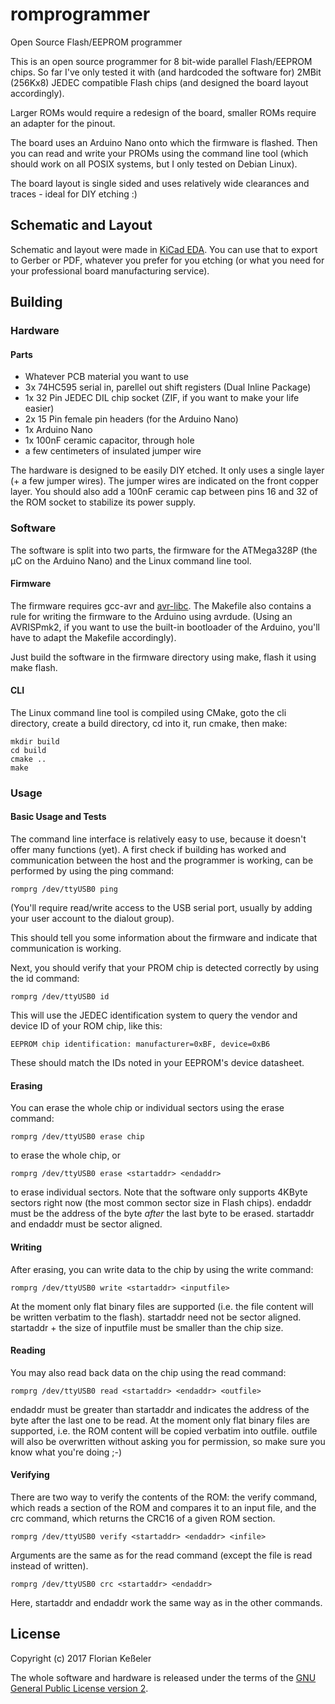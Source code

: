 # romprogrammer
Open Source Flash/EEPROM programmer

This is an open source programmer for 8 bit-wide parallel Flash/EEPROM chips. So far I've only tested it with (and hardcoded the software for) 2MBit (256Kx8) JEDEC compatible Flash chips (and designed the board layout accordingly).

Larger ROMs would require a redesign of the board, smaller ROMs require an adapter for the pinout.

The board uses an Arduino Nano onto which the firmware is flashed. Then you can read and write your PROMs using the command line tool (which should work on all POSIX systems, but I only tested on Debian Linux).

The board layout is single sided and uses relatively wide clearances and traces - ideal for DIY etching :)

## Schematic and Layout

Schematic and layout were made in [KiCad EDA](http://kicad-pcb.org/). You can use that to export to Gerber or PDF, whatever you prefer for you etching (or what you need for your professional board manufacturing service).

## Building

### Hardware
#### Parts

* Whatever PCB material you want to use
* 3x 74HC595 serial in, parellel out shift registers (Dual Inline Package)
* 1x 32 Pin JEDEC DIL chip socket (ZIF, if you want to make your life easier)
* 2x 15 Pin female pin headers (for the Arduino Nano)
* 1x Arduino Nano
* 1x 100nF ceramic capacitor, through hole
* a few centimeters of insulated jumper wire

The hardware is designed to be easily DIY etched. It only uses a single layer (+ a few jumper wires). The jumper wires are indicated on the front copper layer. You should also add a 100nF ceramic cap between pins 16 and 32 of the ROM socket to stabilize its power supply.

### Software
The software is split into two parts, the firmware for the ATMega328P (the µC on the Arduino Nano) and the Linux command line tool. 

#### Firmware

The firmware requires gcc-avr and [avr-libc](http://www.nongnu.org/avr-libc/). The Makefile also contains a rule for writing the firmware to the Arduino using avrdude. (Using an AVRISPmk2, if you want to use the built-in bootloader of the Arduino, you'll have to adapt the Makefile accordingly).

Just build the software in the firmware directory using make, flash it using make flash.

#### CLI

The Linux command line tool is compiled using CMake, goto the cli directory, create a build directory, cd into it, run cmake, then make:

```
mkdir build
cd build
cmake ..
make
```

### Usage
#### Basic Usage and Tests

The command line interface is relatively easy to use, because it doesn't offer many functions (yet). A first check if building has worked and communication between the host and the programmer is working, can be performed by using the ping command:

```
romprg /dev/ttyUSB0 ping
```

(You'll require read/write access to the USB serial port, usually by adding your user account to the dialout group).

This should tell you some information about the firmware and indicate that communication is working.

Next, you should verify that your PROM chip is detected correctly by using the id command:

```
romprg /dev/ttyUSB0 id
```

This will use the JEDEC identification system to query the vendor and device ID of your ROM chip, like this:

```
EEPROM chip identification: manufacturer=0xBF, device=0xB6
```

These should match the IDs noted in your EEPROM's device datasheet.

#### Erasing

You can erase the whole chip or individual sectors using the erase command:

```
romprg /dev/ttyUSB0 erase chip
```

to erase the whole chip, or 

```
romprg /dev/ttyUSB0 erase <startaddr> <endaddr>
```

to erase individual sectors. Note that the software only supports 4KByte sectors right now (the most common sector size in Flash chips).
endaddr must be the address of the byte _after_ the last byte to be erased. startaddr and endaddr must be sector aligned.

#### Writing

After erasing, you can write data to the chip by using the write command:

```
romprg /dev/ttyUSB0 write <startaddr> <inputfile>
```

At the moment only flat binary files are supported (i.e. the file content will be written verbatim to the flash). startaddr need not be sector aligned. startaddr + the size of inputfile must be smaller than the chip size.

#### Reading

You may also read back data on the chip using the read command:

```
romprg /dev/ttyUSB0 read <startaddr> <endaddr> <outfile>
```

endaddr must be greater than startaddr and indicates the address of the byte after the last one to be read. At the moment only flat binary files are supported, i.e. the ROM content will be copied verbatim into outfile. outfile will also be overwritten without asking you for permission, so make sure you know what you're doing ;-)

#### Verifying

There are two way to verify the contents of the ROM: the verify command, which reads a section of the ROM and compares it to an input file, and the crc command, which returns the CRC16 of a given ROM section.

```
romprg /dev/ttyUSB0 verify <startaddr> <endaddr> <infile>
```

Arguments are the same as for the read command (except the file is read instead of written).

```
romprg /dev/ttyUSB0 crc <startaddr> <endaddr>
```

Here, startaddr and endaddr work the same way as in the other commands.

## License
Copyright (c) 2017 Florian Keßeler

The whole software and hardware is released under the terms of the [GNU General Public License version 2](http://www.gnu.de/documents/gpl-2.0.en.html).

